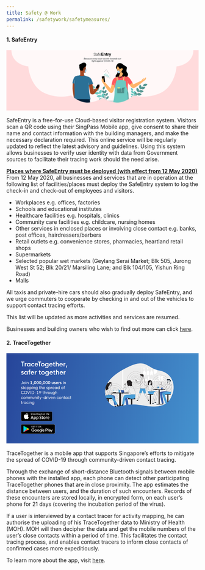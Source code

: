 ```yaml
---
title: Safety @ Work
permalink: /safetywork/safetymeasures/
---
```


#### **1. SafeEntry**

![SafeEntry](/images/safeentrypic.png "SafeEntry")

SafeEntry is a free-for-use Cloud-based visitor registration system. Visitors scan a QR code using their SingPass Mobile app, give consent to share their name and contact information with the building managers, and make the necessary declaration required. This online service will be regularly updated to reflect the latest advisory and guidelines. Using this system allows businesses to verify user identity with data from Government sources to facilitate their tracing work should the need arise. 

**<ins>Places where SafeEntry must be deployed (with effect from 12 May 2020)</ins>**
From 12 May 2020, all businesses and services that are in operation at the following list of facilities/places must deploy the SafeEntry system to log the check-in and check-out of employees and visitors.
- Workplaces e.g. offices, factories
- Schools and educational institutes
- Healthcare facilities e.g. hospitals, clinics
- Community care facilities e.g. childcare, nursing homes
- Other services in enclosed places or involving close contact e.g. banks, post offices, hairdressers/barbers
- Retail outlets e.g. convenience stores, pharmacies, heartland retail shops
- Supermarkets
- Selected popular wet markets (Geylang Serai Market; Blk 505, Jurong West St 52; Blk 20/21/ Marsiling Lane; and Blk 104/105, Yishun Ring Road)
- Malls

All taxis and private-hire cars should also gradually deploy SafeEntry, and we urge commuters to cooperate by checking in and out of the vehicles to support contact tracing efforts.

This list will be updated as more activities and services are resumed. 

Businesses and building owners who wish to find out more can click <a target="_blank" href="https://go.gov.sg/travelhealthdeclare">here</a>.



#### **2. TraceTogether**

![Trace Together](/images/tracetogether.png "Trace Together")

TraceTogether is a mobile app that supports Singapore’s efforts to mitigate the spread of COVID-19 through community-driven contact tracing.

Through the exchange of short-distance Bluetooth signals between mobile phones with the installed app, each phone can detect other participating TraceTogether phones that are in close proximity. The app estimates the distance between users, and the duration of such encounters. Records of these encounters are stored locally, in encrypted form, on each user’s phone for 21 days (covering the incubation period of the virus).

If a user is interviewed by a contact tracer for activity mapping, he can authorise the uploading of his TraceTogether data to Ministry of Health (MOH). MOH will then decipher the data and get the mobile numbers of the user’s close contacts within a period of time. This facilitates the contact tracing process, and enables contact tracers to inform close contacts of confirmed cases more expeditiously.

To learn more about the app, visit <a target="_blank" href="https://go.gov.sg/tracetgt">here</a>.
